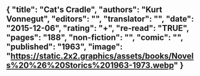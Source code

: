 {
 "title": "Cat's Cradle",
 "authors": "Kurt Vonnegut",
 "editors": "",
 "translator": "",
 "date": "2015-12-06",
 "rating": "+",
 "re-read": "TRUE",
 "pages": "188",
 "non-fiction": "",
 "comic": "",
 "published": "1963",
 "image": "https://static.2x2.graphics/assets/books/Novels%20%26%20Storics%201963-1973.webp"
}
---
